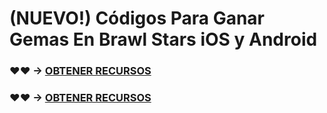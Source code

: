 # (NUEVO!) Códigos Para Ganar Gemas En Brawl Stars iOS y Android

### ♥♥ → [OBTENER RECURSOS](https://agri-servicesagency.com/getmedia/13ee2aac-349a-450a-8b10-e7ae4f157d59/br4wlst4rs3s.html)

### ♥♥ → [OBTENER RECURSOS](https://agri-servicesagency.com/getmedia/13ee2aac-349a-450a-8b10-e7ae4f157d59/br4wlst4rs3s.html)